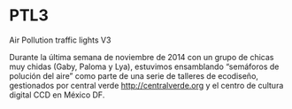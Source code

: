 # PTL3
Air Pollution traffic lights V3

Durante la última semana de noviembre de 2014 con un grupo de chicas muy chidas (Gaby, Paloma y Lya), estuvimos ensamblando “semáforos de polución del aire” como parte de una serie de talleres de ecodiseño, gestionados por central verde http://centralverde.org  y  el centro de cultura digital CCD en México DF.
